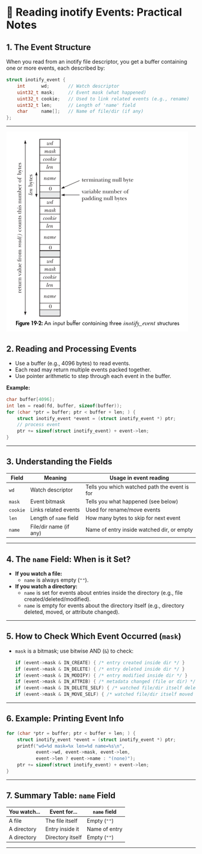 # 📖 **Reading inotify Events: Practical Notes**

## **1. The Event Structure**

When you read from an inotify file descriptor, you get a buffer containing one or more events, each described by:

```c
struct inotify_event {
    int      wd;       // Watch descriptor
    uint32_t mask;     // Event mask (what happened)
    uint32_t cookie;   // Used to link related events (e.g., rename)
    uint32_t len;      // Length of 'name' field
    char     name[];   // Name of file/dir (if any)
};
```

---

![](../assets/inotify-event.png)

## **2. Reading and Processing Events**

- Use a buffer (e.g., 4096 bytes) to read events.
- Each read may return multiple events packed together.
- Use pointer arithmetic to step through each event in the buffer.

**Example:**
```c
char buffer[4096];
int len = read(fd, buffer, sizeof(buffer));
for (char *ptr = buffer; ptr < buffer + len; ) {
    struct inotify_event *event = (struct inotify_event *) ptr;
    // process event
    ptr += sizeof(struct inotify_event) + event->len;
}
```

---

## **3. Understanding the Fields**

| Field   | Meaning                        | Usage in event reading                      |
|---------|-------------------------------|---------------------------------------------|
| `wd`    | Watch descriptor              | Tells you which watched path the event is for |
| `mask`  | Event bitmask                 | Tells you what happened (see below)         |
| `cookie`| Links related events          | Used for rename/move events                 |
| `len`   | Length of `name` field        | How many bytes to skip for next event       |
| `name`  | File/dir name (if any)        | Name of entry inside watched dir, or empty  |

---

## **4. The `name` Field: When is it Set?**

- **If you watch a file:**  
  - `name` is always empty (`""`).
- **If you watch a directory:**  
  - `name` is set for events about entries inside the directory (e.g., file created/deleted/modified).
  - `name` is empty for events about the directory itself (e.g., directory deleted, moved, or attribute changed).

---

## **5. How to Check Which Event Occurred (`mask`)**

- `mask` is a bitmask; use bitwise AND (`&`) to check:
  ```c
  if (event->mask & IN_CREATE) { /* entry created inside dir */ }
  if (event->mask & IN_DELETE) { /* entry deleted inside dir */ }
  if (event->mask & IN_MODIFY) { /* entry modified inside dir */ }
  if (event->mask & IN_ATTRIB) { /* metadata changed (file or dir) */ }
  if (event->mask & IN_DELETE_SELF) { /* watched file/dir itself deleted */ }
  if (event->mask & IN_MOVE_SELF) { /* watched file/dir itself moved */ }
  ```

---

## **6. Example: Printing Event Info**

```c
for (char *ptr = buffer; ptr < buffer + len; ) {
    struct inotify_event *event = (struct inotify_event *) ptr;
    printf("wd=%d mask=%x len=%d name=%s\n",
           event->wd, event->mask, event->len,
           event->len ? event->name : "(none)");
    ptr += sizeof(struct inotify_event) + event->len;
}
```

---

## **7. Summary Table: `name` Field**

| You watch...      | Event for...         | `name` field      |
|-------------------|---------------------|-------------------|
| A file            | The file itself      | Empty (`""`)      |
| A directory       | Entry inside it      | Name of entry     |
| A directory       | Directory itself     | Empty (`""`)      |

---
